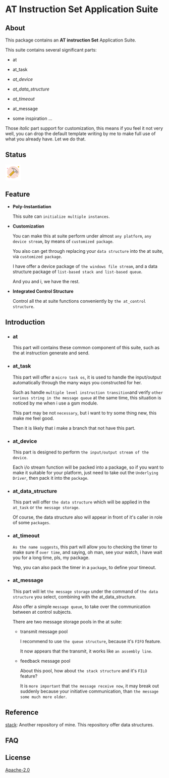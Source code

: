 # AT Instruction Set  Application Suite

## About

This package contains an **AT instruction Set** Application Suite.

This suite contains several significant parts:

- at

- at_task
- *at_device*
- *at_data_structure*
- *at_timeout*
- at_message
- some inspiration ...

Those  *italic* part support for customization, this means if you feel it not very well, you can drop the default template writing by me to make full use of what you already have. Let we do that.

## Status

![Constructing - Half Completed](<https://github.com/Miao-Mico/at/blob/master/hammer.png>)

## Feature

- **Poly-Instantiation**

  This suite can `initialize multiple instances`.

- **Customization**

  You can make this at suite perform under almost `any platform`, `any device stream`, by means of `customized package`.

  You also can get through replacing your `data structure` into the at suite, via `customized package`.

  I have offer a device package of `the windows file stream`, and a data structure package of `list-based stack and list-based queue`.

  And you and i, we have the rest.

- **Integrated Control Structure**

  Control all the at suite functions conveniently by `the at_control structure`.

## Introduction

- ### **at**

  This part will contains these common component of this suite, such as the at instruction generate and send.

- ### at_task

  This part will offer a `micro task os`, it is used to handle the input/output automatically through the many ways you constructed for her.

  Such as handle `multiple level instruction transition`and verify `other various string in the message queue` at the same time, this situation is noticed by me when i use a gsm module.

  This part may be not `necessary`, but i want to try some thing new, this make me feel good.

  Then it is likely that i make a branch that not have this part.

- ### at_device

  This part is designed to perform `the input/output stream of the device`.

  Each i/o stream function will be packed into a package, so if you want to make it suitable for your platform, just need to take out the `Underlying Driver`, then pack it into the `package`.

- ### at_data_structure

  This part will offer `the data structure` which will be applied in the `at_task` or `the message storage`.

  Of course, the data structure also will appear in front of it's caller in role of some `packages`.

- ### at_timeout

  `As the name suggests`, this part will allow you to checking the timer to make sure if `over time`, and saying, oh man, see your watch, i have wait you for a long time, pls, my package.

  Yep, you can also pack the timer in a `package`, to define your timeout.

- ### at_message

  This part will let `the message storage` under the command of `the data structure` you select, combining with the at_data_structure. 

  Also offer a simple `message queue`, to take over the communication between at control subjects.

  There are two message storage pools in the at suite:

  - transmit message pool

    I recommend to use `the queue structure`, because it's `FIFO` feature.

    It now appears that the transmit, it works like `an assembly line`.

  - feedback message pool

    About this pool, how about `the stack structure` and it's `FILO` feature?
  
    It is `more important` that `the message receive now`, it may break out suddenly because your initiative communication, than `the message some much more older`.

## Reference

[stack](https://github.com/Miao-Mico/stack): Another repository of mine. This repository offer data structures.

## FAQ

## License

[Apache-2.0](https://github.com/Miao-Mico/at/blob/master/LICENSE)